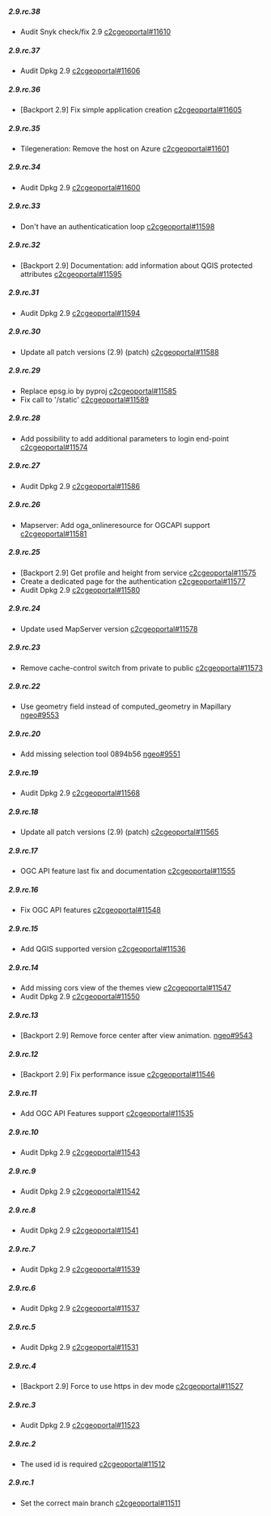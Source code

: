 ##### 2.9.rc.38

- Audit Snyk check/fix 2.9 [c2cgeoportal#11610](https://github.com/camptocamp/c2cgeoportal/pull/11610)

##### 2.9.rc.37

- Audit Dpkg 2.9 [c2cgeoportal#11606](https://github.com/camptocamp/c2cgeoportal/pull/11606)

##### 2.9.rc.36

- [Backport 2.9] Fix simple application creation [c2cgeoportal#11605](https://github.com/camptocamp/c2cgeoportal/pull/11605)

##### 2.9.rc.35

- Tilegeneration: Remove the host on Azure [c2cgeoportal#11601](https://github.com/camptocamp/c2cgeoportal/pull/11601)

##### 2.9.rc.34

- Audit Dpkg 2.9 [c2cgeoportal#11600](https://github.com/camptocamp/c2cgeoportal/pull/11600)

##### 2.9.rc.33

- Don't have an authenticatication loop [c2cgeoportal#11598](https://github.com/camptocamp/c2cgeoportal/pull/11598)

##### 2.9.rc.32

- [Backport 2.9] Documentation: add information about QGIS protected attributes [c2cgeoportal#11595](https://github.com/camptocamp/c2cgeoportal/pull/11595)

##### 2.9.rc.31

- Audit Dpkg 2.9 [c2cgeoportal#11594](https://github.com/camptocamp/c2cgeoportal/pull/11594)

##### 2.9.rc.30

- Update all patch versions (2.9) (patch) [c2cgeoportal#11588](https://github.com/camptocamp/c2cgeoportal/pull/11588)

##### 2.9.rc.29

- Replace epsg.io by pyproj [c2cgeoportal#11585](https://github.com/camptocamp/c2cgeoportal/pull/11585)
- Fix call to '/static' [c2cgeoportal#11589](https://github.com/camptocamp/c2cgeoportal/pull/11589)

##### 2.9.rc.28

- Add possibility to add additional parameters to login end-point [c2cgeoportal#11574](https://github.com/camptocamp/c2cgeoportal/pull/11574)

##### 2.9.rc.27

- Audit Dpkg 2.9 [c2cgeoportal#11586](https://github.com/camptocamp/c2cgeoportal/pull/11586)

##### 2.9.rc.26

- Mapserver: Add oga_onlineresource for OGCAPI support [c2cgeoportal#11581](https://github.com/camptocamp/c2cgeoportal/pull/11581)

##### 2.9.rc.25

- [Backport 2.9] Get profile and height from service [c2cgeoportal#11575](https://github.com/camptocamp/c2cgeoportal/pull/11575)
- Create a dedicated page for the authentication [c2cgeoportal#11577](https://github.com/camptocamp/c2cgeoportal/pull/11577)
- Audit Dpkg 2.9 [c2cgeoportal#11580](https://github.com/camptocamp/c2cgeoportal/pull/11580)

##### 2.9.rc.24

- Update used MapServer version [c2cgeoportal#11578](https://github.com/camptocamp/c2cgeoportal/pull/11578)

##### 2.9.rc.23

- Remove cache-control switch from private to public [c2cgeoportal#11573](https://github.com/camptocamp/c2cgeoportal/pull/11573)

##### 2.9.rc.22

- Use geometry field instead of computed_geometry in Mapillary [ngeo#9553](https://github.com/camptocamp/ngeo/pull/9553)

##### 2.9.rc.20

- Add missing selection tool 0894b56 [ngeo#9551](https://github.com/camptocamp/ngeo/pull/9551)

##### 2.9.rc.19

- Audit Dpkg 2.9 [c2cgeoportal#11568](https://github.com/camptocamp/c2cgeoportal/pull/11568)

##### 2.9.rc.18

- Update all patch versions (2.9) (patch) [c2cgeoportal#11565](https://github.com/camptocamp/c2cgeoportal/pull/11565)

##### 2.9.rc.17

- OGC API feature last fix and documentation [c2cgeoportal#11555](https://github.com/camptocamp/c2cgeoportal/pull/11555)

##### 2.9.rc.16

- Fix OGC API features [c2cgeoportal#11548](https://github.com/camptocamp/c2cgeoportal/pull/11548)

##### 2.9.rc.15

- Add QGIS supported version [c2cgeoportal#11536](https://github.com/camptocamp/c2cgeoportal/pull/11536)

##### 2.9.rc.14

- Add missing cors view of the themes view [c2cgeoportal#11547](https://github.com/camptocamp/c2cgeoportal/pull/11547)
- Audit Dpkg 2.9 [c2cgeoportal#11550](https://github.com/camptocamp/c2cgeoportal/pull/11550)

##### 2.9.rc.13

- [Backport 2.9] Remove force center after view animation. [ngeo#9543](https://github.com/camptocamp/ngeo/pull/9543)

##### 2.9.rc.12

- [Backport 2.9] Fix performance issue [c2cgeoportal#11546](https://github.com/camptocamp/c2cgeoportal/pull/11546)

##### 2.9.rc.11

- Add OGC API Features support [c2cgeoportal#11535](https://github.com/camptocamp/c2cgeoportal/pull/11535)

##### 2.9.rc.10

- Audit Dpkg 2.9 [c2cgeoportal#11543](https://github.com/camptocamp/c2cgeoportal/pull/11543)

##### 2.9.rc.9

- Audit Dpkg 2.9 [c2cgeoportal#11542](https://github.com/camptocamp/c2cgeoportal/pull/11542)

##### 2.9.rc.8

- Audit Dpkg 2.9 [c2cgeoportal#11541](https://github.com/camptocamp/c2cgeoportal/pull/11541)

##### 2.9.rc.7

- Audit Dpkg 2.9 [c2cgeoportal#11539](https://github.com/camptocamp/c2cgeoportal/pull/11539)

##### 2.9.rc.6

- Audit Dpkg 2.9 [c2cgeoportal#11537](https://github.com/camptocamp/c2cgeoportal/pull/11537)

##### 2.9.rc.5

- Audit Dpkg 2.9 [c2cgeoportal#11531](https://github.com/camptocamp/c2cgeoportal/pull/11531)

##### 2.9.rc.4

- [Backport 2.9] Force to use https in dev mode [c2cgeoportal#11527](https://github.com/camptocamp/c2cgeoportal/pull/11527)

##### 2.9.rc.3

- Audit Dpkg 2.9 [c2cgeoportal#11523](https://github.com/camptocamp/c2cgeoportal/pull/11523)

##### 2.9.rc.2

- The used id is required [c2cgeoportal#11512](https://github.com/camptocamp/c2cgeoportal/pull/11512)

##### 2.9.rc.1

- Set the correct main branch [c2cgeoportal#11511](https://github.com/camptocamp/c2cgeoportal/pull/11511)
